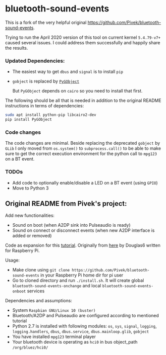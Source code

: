 


# bluetooth-sound-events

This is a fork of the very helpful original https://github.com/Pivek/bluetooth-sound-events.

Trying to run the April 2020 version of this tool on current kernel `5.4.79-v7+` caused several issues. I could address them successfully and happily share the results.

### Updated Dependencies:
- The easiest way to get `dbus` and `signal` is to install `pip`
- `gobject` is replaced by [`PyGObject`][3]

   But `PyGObject` depends on `cairo` so you need to install that first.

The following should be all that is needed in addition to the original README instructions in terms of dependencies:
```bash
sudo apt install python-pip libcairo2-dev
pip install PyGObject
```
### Code changes
The code changes are minimal. Beside replacing the deprecated `gobject` by `GLib` I only moved from `os.system()` to `subprocess.call()` to be able to make sure to get the correct execution environment for the python call to `mpg123` on a BT event.

### TODOs
- Add code to optionally enable/disable a LED on a BT event (using `GPIO`)
- Move to Python 3

## Original README from Pivek's project:

Add new functionalities:
- Sound on boot (when A2DP sink into Pulseaudio is ready)
- Sound on connect or disconnect events (when new A2DP interface is added or removed)

Code as expansion for this [tutorial][1].
Originally from [here][2] by Douglas6 written for Raspberry Pi.

Usage:
- Make clone using `git clone https://github.com/Pivek/bluetooth-sound-events` in your Raspberry Pi home dir for pi user
- Go to cloned directory and run `./install.sh`. It will create global `bluetooth-sound-events-onchange` and local `bluetooth-sound-events-onboot` services

Dependencies and assumptions:
- System `Raspbian GNU/Linux 10 (buster)`
- Bluetooth/A2DP and Pulseaudio are configured according to mentioned tutorial
- Python 2.7 is installed with following modules: `os`, `sys`, `signal`, `logging`, `logging.handlers`, `dbus`, `dbus.service`, `dbus.mainloop.glib`, `gobject`
- You have installed `mpg123` terminal player
- Your bluetooth device is operating as `hci0` in bus object_path `/org/bluez/hci0/`

[1]:https://www.raspberrypi.org/forums/viewtopic.php?t=235519
[2]:https://www.raspberrypi.org/forums/viewtopic.php?f=91&t=85101
[3]:https://pygobject.readthedocs.io/en/latest/getting_started.html
